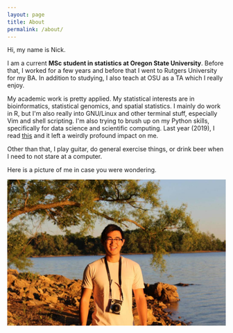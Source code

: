 ```yaml
---
layout: page
title: About
permalink: /about/
---
```


Hi, my name is Nick.

I am a current **MSc student in statistics at Oregon State University**.
Before that, I worked for a few years and before that I went to Rutgers University for my BA.
In addition to studying, I also teach at OSU as a TA which I really enjoy.

My academic work is pretty applied.
My statistical interests are in bioinformatics, statistical genomics, and spatial statistics.
I mainly do work in R, but I'm also really into GNU/Linux and other terminal stuff, especially Vim and shell scripting.
I'm also trying to brush up on my Python skills, specifically for data science and scientific computing.
Last year (2019), I read [this](https://www.stat.berkeley.edu/~aldous/Misc/PBM.html?fbclid=IwAR0Ey-7tzhJSeDwgHaZbDC73Pxo-8JaC3VA5_f884cYfxGZ_CwfHH_UwaZY) and it left a weirdly profound impact on me.

Other than that, I play guitar, do general exercise things, or drink beer when I need to not stare at a computer.

Here is a picture of me in case you were wondering.

![camping you know how i be](/assets/me.jpg)

[My github]: https://github.com/njjms
[email]: sunn@oregonstate.edu
